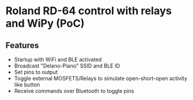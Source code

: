 # Roland RD-64 control with relays and WiPy (PoC)

## Features
- Startup with WiFi and BLE activated
- Broadcast "Delano-Piano" SSID and BLE ID
- Set pins to output
- Toggle external MOSFETS/Relays to simulate open-short-open activity like button
- Receive commands over Bluetooth to toggle pins
